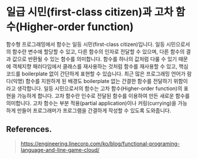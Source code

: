 # 일급 시민(first-class citizen)과 고차 함수(Higher-order function)

함수형 프로그래밍에서 함수는 일등 시민(first-class citizen)입니다. 
일등 시민으로서의 함수란 변수에 할당할 수 있고, 다른 함수의 인자로 전달할 수 있으며, 다른 함수의 결과 값으로 반환될 수 있는 함수를 의미합니다. 
함수를 하나의 값처럼 다룰 수 있기 때문에 객체지향 패러다임에서 클래스를 재사용하는 것처럼 함수를 재사용할 수 있고, 
핵심 코드를 boilerplate 없이 간단하게 표현할 수 있습니다. 최근 많은 프로그래밍 언어가 람다(익명) 함수를 지원하게 된 배경도 boilerplate 없는 간결한 함수를 전달하기 위함이라고 생각합니다. 
일등 시민으로서의 함수는 고차 함수(Higher-order function)의 표현을 가능하게 합니다. 
고차 함수란 인수로 전달된 함수를 이용하여 만든 새로운 함수를 의미합니다. 
고차 함수는 부분 적용(partial application)이나 커링(currying)을 가능하게 만들어 프로그래머가 프로그램을 간결하게 작성할 수 있도록 도와줍니다. 

## References.

> https://engineering.linecorp.com/ko/blog/functional-programing-language-and-line-game-cloud/
